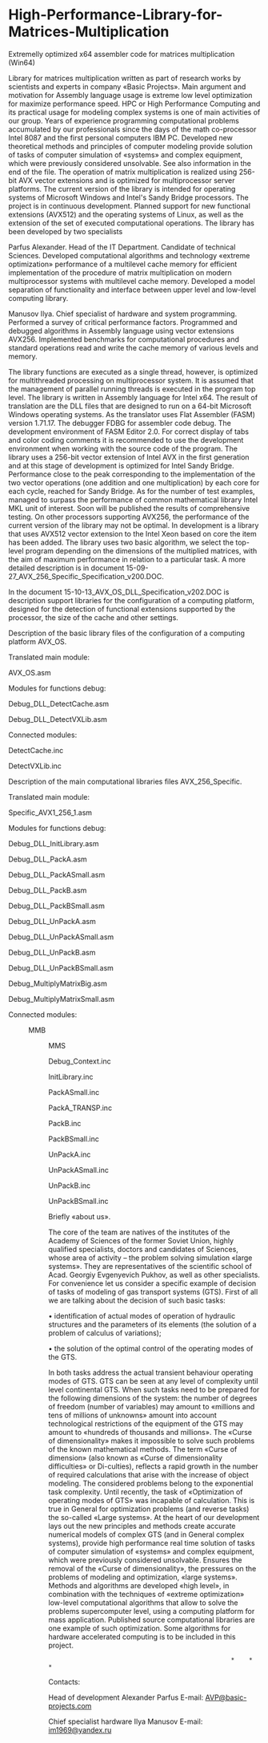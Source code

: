 # High-Performance-Library-for-Matrices-Multiplication
Extremelly optimized x64 assembler code for matrices multiplication (Win64)

Library for matrices multiplication written as part of research works by scientists and experts in company «Basic Projects».
Main argument and motivation for Assembly language usage is extreme low level optimization for maximize performance speed.
HPC or High Performance Computing and its practical usage for modeling complex systems is one of main activities of our group.
Years of experience programming computational problems accumulated by our professionals since the days of the math co-processor
Intel 8087 and the first personal computers IBM PC. Developed new theoretical methods and principles of computer modeling provide
solution of tasks of computer simulation of «systems» and complex equipment, which were previously considered unsolvable.
See also information in the end of the file. 
The operation of matrix multiplication is realized using 256-bit AVX vector extensions and is optimized for multiprocessor server
platforms. The current version of the library is intended for operating systems of Microsoft Windows and Intel's Sandy Bridge
processors. The project is in continuous development. Planned support for new functional extensions (AVX512) and the operating
systems of Linux, as well as the extension of the set of executed computational operations.
The library has been developed by two specialists

Parfus Alexander. Head of the IT Department. Candidate of technical Sciences. Developed computational algorithms and technology
«extreme optimization» performance of a multilevel cache memory for efficient implementation of the procedure of matrix
multiplication on modern multiprocessor systems with multilevel cache memory. Developed a model separation of functionality and
interface between upper level and low-level computing library.

Manusov Ilya. Chief specialist of hardware and system programming. Performed a survey of critical performance factors.
Programmed and debugged algorithms in Assembly language using vector extensions AVX256. Implemented benchmarks for computational
procedures and standard operations read and write the cache memory of various levels and memory.

The library functions are executed as a single thread, however, is optimized for multithreaded processing on multiprocessor
system. It is assumed that the management of parallel running threads is executed in the program top level. 
The library is written in Assembly language for Intel x64. The result of translation are the DLL files that are designed to
run on a 64-bit Microsoft Windows operating systems. As the translator uses Flat Assembler (FASM) version 1.71.17.
The debugger FDBG for assembler code debug. The development environment of FASM Editor 2.0. For correct display of tabs and color
coding comments it is recommended to use the development environment when working with the source code of the program.
The library uses a 256-bit vector extension of Intel AVX in the first generation and at this stage of development is optimized
for Intel Sandy Bridge. Performance close to the peak corresponding to the implementation of the two vector operations
(one addition and one multiplication) by each core for each cycle, reached for Sandy Bridge. As for the number of test examples,
managed to surpass the performance of common mathematical library Intel MKL unit of interest. Soon will be published the results
of comprehensive testing. On other processors supporting AVX256, the performance of the current version of the library may not
be optimal. In development is a library that uses AVX512 vector extension to the Intel Xeon based on core the item has been added.
The library uses two basic algorithm, we select the top-level program depending on the dimensions of the multiplied matrices,
with the aim of maximum performance in relation to a particular task. A more detailed description is in document 
15-09-27_AVX_256_Specific_Specification_v200.DOC.

In the document
15-10-13_AVX_OS_DLL_Specification_v202.DOC
is description support libraries for the configuration of a computing platform, designed for the detection of functional
extensions supported by the processor, the size of the cache and other settings.


Description of the basic library files of the configuration of a computing platform AVX_OS.

Translated main module:

AVX_OS.asm

Modules for functions debug:

Debug_DLL_DetectCache.asm

Debug_DLL_DetectVXLib.asm

Connected modules:

DetectCache.inc

DetectVXLib.inc

Description of the main computational libraries files AVX_256_Specific.

Translated main module:

Specific_AVX1_256_1.asm

Modules for functions debug:

Debug_DLL_InitLibrary.asm

Debug_DLL_PackA.asm

Debug_DLL_PackASmall.asm

Debug_DLL_PackB.asm

Debug_DLL_PackBSmall.asm

Debug_DLL_UnPackA.asm

Debug_DLL_UnPackASmall.asm

Debug_DLL_UnPackB.asm

Debug_DLL_UnPackBSmall.asm

Debug_MultiplyMatrixBig.asm

Debug_MultiplyMatrixSmall.asm

Connected modules:

<DIR> MMB

<DIR> MMS

Debug_Context.inc

InitLibrary.inc

PackASmall.inc

PackA_TRANSP.inc

PackB.inc

PackBSmall.inc

UnPackA.inc

UnPackASmall.inc

UnPackB.inc

UnPackBSmall.inc


Briefly «about us».

The core of the team are natives of the institutes of the Academy of Sciences of the former Soviet Union, highly qualified
specialists, doctors and candidates of Sciences, whose area of activity – the problem solving simulation «large systems».
They are representatives of the scientific school of Acad. Georgiy Evgenyevich Pukhov, as well as other specialists.
For convenience let us consider a specific example of decision of tasks of modeling of gas transport systems (GTS).
First of all we are talking about the decision of such basic tasks:

•	identification of actual modes of operation of hydraulic structures and the parameters of its elements (the solution of
a problem of calculus of variations);

•	the solution of the optimal control of the operating modes of the GTS.

In both tasks address the actual transient behaviour operating modes of GTS. GTS can be seen at any level of complexity until
level continental GTS.
When such tasks need to be prepared for the following dimensions of the system: the number of degrees of freedom (number of 
variables) may amount to «millions and tens of millions of unknowns» amount into account technological restrictions of the
equipment of the GTS may amount to «hundreds of thousands and millions».
The «Curse of dimensionality» makes it impossible to solve such problems of the known mathematical methods.
The term «Curse of dimension» (also known as «Curse of dimensionality difficulties» or Di-culties), reflects a rapid growth
in the number of required calculations that arise with the increase of object modeling. The considered problems belong to the
exponential task complexity.
Until recently, the task of «Optimization of operating modes of GTS» was incapable of calculation. This is true in General for
optimization problems (and reverse tasks) the so-called «Large systems». 
At the heart of our development lays out the new principles and methods create accurate numerical models of complex GTS
(and in General complex systems), provide high performance real time solution of tasks of computer simulation of «systems»
and complex equipment, which were previously considered unsolvable. 
Ensures the removal of the «Curse of dimensionality», the pressures on the problems of modeling and optimization,
«large systems».
Methods and algorithms are developed «high level», in combination with the techniques of «extreme optimization» low-level
computational algorithms that allow to solve the problems supercomputer level, using a computing platform for mass application.
Published source computational libraries are one example of such optimization.
Some algorithms for hardware accelerated computing is to be included in this project.

                                                       *	*	*

Contacts:

Head of development Alexander Parfus
		E-mail:  AVP@basic-projects.com
		
Chief specialist hardware Ilya Manusov
		E-mail:  im1969@yandex.ru
		

